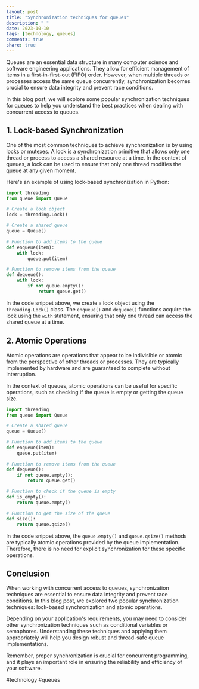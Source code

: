 ```yaml
---
layout: post
title: "Synchronization techniques for queues"
description: " "
date: 2023-10-10
tags: [technology, queues]
comments: true
share: true
---
```


Queues are an essential data structure in many computer science and software engineering applications. They allow for efficient management of items in a first-in-first-out (FIFO) order. However, when multiple threads or processes access the same queue concurrently, synchronization becomes crucial to ensure data integrity and prevent race conditions.

In this blog post, we will explore some popular synchronization techniques for queues to help you understand the best practices when dealing with concurrent access to queues.

## 1. Lock-based Synchronization

One of the most common techniques to achieve synchronization is by using locks or mutexes. A lock is a synchronization primitive that allows only one thread or process to access a shared resource at a time. In the context of queues, a lock can be used to ensure that only one thread modifies the queue at any given moment.

Here's an example of using lock-based synchronization in Python:

```python
import threading
from queue import Queue

# Create a lock object
lock = threading.Lock()

# Create a shared queue
queue = Queue()

# Function to add items to the queue
def enqueue(item):
    with lock:
        queue.put(item)

# Function to remove items from the queue
def dequeue():
    with lock:
        if not queue.empty():
            return queue.get()
```

In the code snippet above, we create a lock object using the `threading.Lock()` class. The `enqueue()` and `dequeue()` functions acquire the lock using the `with` statement, ensuring that only one thread can access the shared queue at a time.

## 2. Atomic Operations

Atomic operations are operations that appear to be indivisible or atomic from the perspective of other threads or processes. They are typically implemented by hardware and are guaranteed to complete without interruption.

In the context of queues, atomic operations can be useful for specific operations, such as checking if the queue is empty or getting the queue size.

```python
import threading
from queue import Queue

# Create a shared queue
queue = Queue()

# Function to add items to the queue
def enqueue(item):
    queue.put(item)

# Function to remove items from the queue
def dequeue():
    if not queue.empty():
        return queue.get()

# Function to check if the queue is empty
def is_empty():
    return queue.empty()

# Function to get the size of the queue
def size():
    return queue.qsize()
```

In the code snippet above, the `queue.empty()` and `queue.qsize()` methods are typically atomic operations provided by the queue implementation. Therefore, there is no need for explicit synchronization for these specific operations.

## Conclusion

When working with concurrent access to queues, synchronization techniques are essential to ensure data integrity and prevent race conditions. In this blog post, we explored two popular synchronization techniques: lock-based synchronization and atomic operations.

Depending on your application's requirements, you may need to consider other synchronization techniques such as conditional variables or semaphores. Understanding these techniques and applying them appropriately will help you design robust and thread-safe queue implementations.

Remember, proper synchronization is crucial for concurrent programming, and it plays an important role in ensuring the reliability and efficiency of your software.

#technology #queues